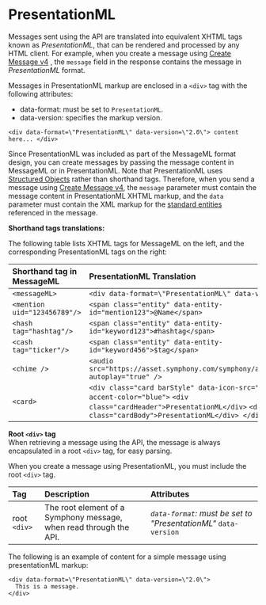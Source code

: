 # PresentationML

Messages sent using the API are translated into equivalent XHTML tags known as _PresentationML_, that can be rendered and processed by any HTML client. For example, when you create a message using [Create Message v4](https://rest-api.symphony.com/docs/create-message-v4) , the `message` field in the response contains the message in _PresentationML_ format.

Messages in PresentationML markup are enclosed in a `<div>` tag with the following attributes:

* data-format: must be set to `PresentationML`.
* data-version: specifies the markup version.

```markup
<div data-format=\"PresentationML\" data-version=\"2.0\"> content here... </div>
```

Since PresentationML was included as part of the MessageML format design, you can create messages by passing the message content in MessageML or in PresentationML. Note that PresentationML uses [Structured Objects](https://developers.symphony.com/symphony-developer/docs/objects) rather than shorthand tags. Therefore, when you send a message using [Create Message v4](https://rest-api.symphony.com/docs/create-message-v4), the `message` parameter must contain the message content in PresentationML XHTML markup, and the `data` parameter must contain the XML markup for the [standard entities](https://developers.symphony.com/symphony-developer/docs/messagemlv2#standard-entities) referenced in the message.

**Shorthand tags translations:**

The following table lists XHTML tags for MessageML on the left, and the corresponding PresentationML tags on the right:

| Shorthand tag in MessageML | PresentationML Translation |
| :--- | :--- |
| `<messageML>` | `<div data-format=\"PresentationML\" data-version=\"2.0\">` |
| `<mention uid="123456789"/>` | `<span class="entity" data-entity-id="mention123">@Name</span>` |
| `<hash tag="hashtag"/>` | `<span class="entity" data-entity-id="keyword123">#hashtag</span>` |
| `<cash tag="ticker"/>` | `<span class="entity" data-entity-id="keyword456">$tag</span>` |
| `<chime />` | `<audio src="https://asset.symphony.com/symphony/audio/chime.mp3" autoplay="true" />` |
| `<card>` | `<div class="card barStyle" data-icon-src="url" data-accent-color="blue">` `<div class="cardHeader">PresentationML</div>` `<div class="cardBody">PresentationML</div> </div>` |

**Root `<div>` tag**  
When retrieving a message using the API, the message is always encapsulated in a root `<div>` tag, for easy parsing.

When you create a message using PresentationML, you must include the root `<div>` tag.

| Tag | Description | Attributes |
| :--- | :--- | :--- |
| root `<div>` | The root element of a Symphony message, when read through the API. | _`data-format`: must be set to "PresentationML"_ `data-version` |

The following is an example of content for a simple message using presentationML markup:

```markup
<div data-format=\"PresentationML\" data-version=\"2.0\">
  This is a message.
</div>
```

